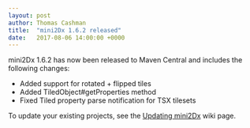 ```yaml
---
layout: post
author: Thomas Cashman
title:  "mini2Dx 1.6.2 released"
date:   2017-08-06 14:00:00 +0000
---
```


mini2Dx 1.6.2 has now been released to Maven Central and includes the following changes:

 * Added support for rotated + flipped tiles
 * Added TiledObject#getProperties method
 * Fixed Tiled property parse notification for TSX tilesets

To update your existing projects, see the [Updating mini2Dx](https://github.com/mini2Dx/mini2Dx/wiki/Updating-mini2Dx) wiki page.
<!--more-->